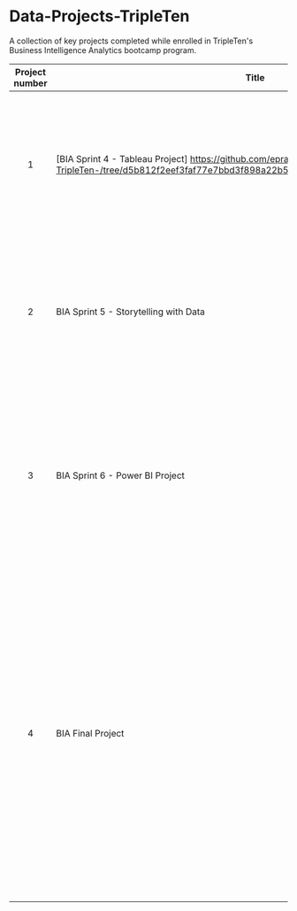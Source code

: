 # Data-Projects-TripleTen
A collection of key projects completed while enrolled in TripleTen's Business Intelligence Analytics bootcamp program.


| Project number | Title | Description |
| :-----------: | ----------- |----------- |
| 1 | [BIA Sprint 4 - Tableau Project] https://github.com/epraniewicz/Data-Projects-TripleTen-/tree/d5b812f2eef3faf77e7bbd3f898a22b5147c5c2f/Sprint%204_Tableau_Project| The project task was to analyze sales data for fictitious company Superstore to assist in improving their overall financial status and profitability. |
| 2 | BIA Sprint 5 - Storytelling with Data | The project task was to analyze sales data for fictitious company Superstore to gain and share any possible insights on customer returns |
| 3 | BIA Sprint 6 - Power BI Project| The focus of this project was to analyze a Shopify database and identify any insights found with Shopify app ratings.  This project was the first to use PowerBI instead of Tableau. |
| 4 | BIA Final Project | The focus of this project was analyzing multiple datasets from Zomato, a food delivery app based in India, and presenting insights.  Analysis and visualizations were done in Tableau, where multiple dashboards were created. The insights and suggestions were presented via a companion PDF file, also uploaded. |
